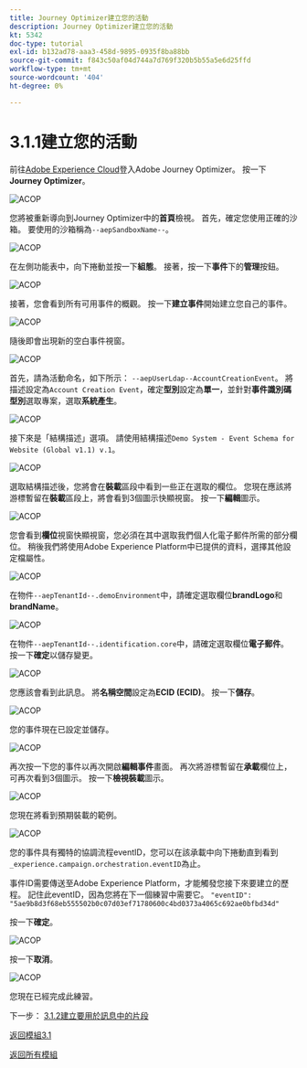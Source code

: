 ```yaml
---
title: Journey Optimizer建立您的活動
description: Journey Optimizer建立您的活動
kt: 5342
doc-type: tutorial
exl-id: b132ad78-aaa3-458d-9895-0935f8ba88bb
source-git-commit: f843c50af04d744a7d769f320b5b55a5e6d25ffd
workflow-type: tm+mt
source-wordcount: '404'
ht-degree: 0%

---
```


# 3.1.1建立您的活動

前往[Adobe Experience Cloud](https://experience.adobe.com)登入Adobe Journey Optimizer。 按一下&#x200B;**Journey Optimizer**。

![ACOP](./images/acophome.png)

您將被重新導向到Journey Optimizer中的&#x200B;**首頁**&#x200B;檢視。 首先，確定您使用正確的沙箱。 要使用的沙箱稱為`--aepSandboxName--`。

![ACOP](./images/acoptriglp.png)

在左側功能表中，向下捲動並按一下&#x200B;**組態**。 接著，按一下&#x200B;**事件**&#x200B;下的&#x200B;**管理**&#x200B;按鈕。

![ACOP](./images/acopmenu.png)

接著，您會看到所有可用事件的概觀。 按一下&#x200B;**建立事件**&#x200B;開始建立您自己的事件。

![ACOP](./images/emptyevent.png)

隨後即會出現新的空白事件視窗。

![ACOP](./images/emptyevent1.png)

首先，請為活動命名，如下所示： `--aepUserLdap--AccountCreationEvent`。
將描述設定為`Account Creation Event`，確定&#x200B;**型別**&#x200B;設定為&#x200B;**單一**，並針對&#x200B;**事件識別碼型別**&#x200B;選取專案，選取&#x200B;**系統產生**。

![ACOP](./images/eventdescription.png)

接下來是「結構描述」選項。 請使用結構描述`Demo System - Event Schema for Website (Global v1.1) v.1`。

![ACOP](./images/eventschema.png)

選取結構描述後，您將會在&#x200B;**裝載**&#x200B;區段中看到一些正在選取的欄位。 您現在應該將游標暫留在&#x200B;**裝載**&#x200B;區段上，將會看到3個圖示快顯視窗。 按一下&#x200B;**編輯**&#x200B;圖示。

![ACOP](./images/eventpayload.png)

您會看到&#x200B;**欄位**&#x200B;視窗快顯視窗，您必須在其中選取我們個人化電子郵件所需的部分欄位。  稍後我們將使用Adobe Experience Platform中已提供的資料，選擇其他設定檔屬性。

![ACOP](./images/eventfields.png)

在物件`--aepTenantId--.demoEnvironment`中，請確定選取欄位&#x200B;**brandLogo**&#x200B;和&#x200B;**brandName**。

![ACOP](./images/eventpayloadbr.png)

在物件`--aepTenantId--.identification.core`中，請確定選取欄位&#x200B;**電子郵件**。 按一下&#x200B;**確定**&#x200B;以儲存變更。

![ACOP](./images/eventpayloadbrid.png)

您應該會看到此訊息。 將&#x200B;**名稱空間**&#x200B;設定為&#x200B;**ECID (ECID)**。 按一下&#x200B;**儲存**。

![ACOP](./images/eventsave.png)

您的事件現在已設定並儲存。

![ACOP](./images/eventdone.png)

再次按一下您的事件以再次開啟&#x200B;**編輯事件**&#x200B;畫面。 再次將游標暫留在&#x200B;**承載**&#x200B;欄位上，可再次看到3個圖示。 按一下&#x200B;**檢視裝載**&#x200B;圖示。

![ACOP](./images/viewevent.png)

您現在將看到預期裝載的範例。

![ACOP](./images/fullpayload.png)

您的事件具有獨特的協調流程eventID，您可以在該承載中向下捲動直到看到`_experience.campaign.orchestration.eventID`為止。

事件ID需要傳送至Adobe Experience Platform，才能觸發您接下來要建立的歷程。 記住此eventID，因為您將在下一個練習中需要它。
`"eventID": "5ae9b8d3f68eb555502b0c07d03ef71780600c4bd0373a4065c692ae0bfbd34d"`

按一下&#x200B;**確定**。

![ACOP](./images/payloadeventID.png)

按一下&#x200B;**取消**。

![ACOP](./images/payloadeventID1.png)

您現在已經完成此練習。

下一步： [3.1.2建立要用於訊息中的片段](./ex2.md)

[返回模組3.1](./journey-orchestration-create-account.md)

[返回所有模組](../../../overview.md)
